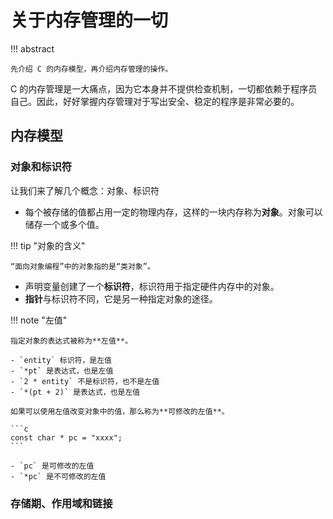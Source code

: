 # 关于内存管理的一切

<!-- prettier-ignore-start -->
!!! abstract
    
    先介绍 C 的内存模型，再介绍内存管理的操作。
<!-- prettier-ignore-end -->

C 的内存管理是一大痛点，因为它本身并不提供检查机制，一切都依赖于程序员自己。因此，好好掌握内存管理对于写出安全、稳定的程序是非常必要的。

## 内存模型

### 对象和标识符

让我们来了解几个概念：对象、标识符

- 每个被存储的值都占用一定的物理内存，这样的一块内存称为**对象**。对象可以储存一个或多个值。

<!-- prettier-ignore-start -->
!!! tip "对象的含义"
    
    “面向对象编程”中的对象指的是“类对象”。
<!-- prettier-ignore-end -->

- 声明变量创建了一个**标识符**，标识符用于指定硬件内存中的对象。
- **指针**与标识符不同，它是另一种指定对象的途径。

<!-- prettier-ignore-start -->
!!! note "左值"
    
    指定对象的表达式被称为**左值**。

    - `entity` 标识符，是左值
    - `*pt` 是表达式，也是左值
    - `2 * entity` 不是标识符，也不是左值
    - `*(pt + 2)` 是表达式，也是左值

    如果可以使用左值改变对象中的值，那么称为**可修改的左值**。

    ```c
    const char * pc = "xxxx";
    ```

    - `pc` 是可修改的左值
    - `*pc` 是不可修改的左值
<!-- prettier-ignore-end -->

### 存储期、作用域和链接

